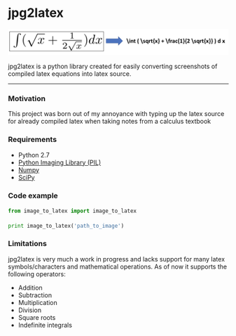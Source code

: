 # jpg2latex
![jpg2latex](https://github.com/droudy/jpg2latex/blob/master/README_img.png "jpg2latex")

jpg2latex is a python library created for easily converting screenshots of compiled latex equations into latex source. 

---

### Motivation
This project was born out of my annoyance with typing up the latex source for already compiled latex when taking notes from a calculus textbook

### Requirements
* Python 2.7
* [Python Imaging Library (PIL)](http://www.pythonware.com/products/pil/)
* [Numpy](http://www.numpy.org/)
* [SciPy](https://www.scipy.org/)

### Code example
```python
from image_to_latex import image_to_latex

print image_to_latex('path_to_image')
```

### Limitations
jpg2latex is very much a work in progress and lacks support for many latex symbols/characters and mathematical operations. As of now it supports the following operators:
* Addition
* Subtraction
* Multiplication 
* Division
* Square roots
* Indefinite integrals

